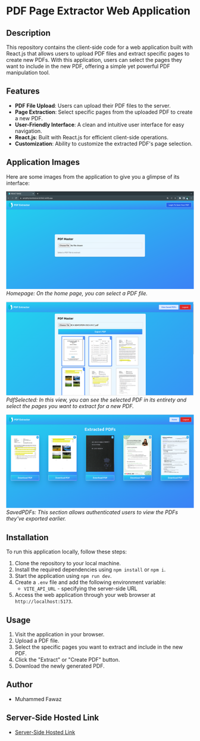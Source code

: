 # PDF Page Extractor Web Application

## Description

This repository contains the client-side code for a web application built with React.js that allows users to upload PDF files and extract specific pages to create new PDFs. With this application, users can select the pages they want to include in the new PDF, offering a simple yet powerful PDF manipulation tool.

## Features

- **PDF File Upload**: Users can upload their PDF files to the server.
- **Page Extraction**: Select specific pages from the uploaded PDF to create a new PDF.
- **User-Friendly Interface**: A clean and intuitive user interface for easy navigation.
- **React.js**: Built with React.js for efficient client-side operations.
- **Customization**: Ability to customize the extracted PDF's page selection.

## Application Images

Here are some images from the application to give you a glimpse of its interface:

![Homepage](public/AppImages/Homepage.png)
_Homepage: On the home page, you can select a PDF file._

![PdfSelected](public/AppImages/PdfSelected.png)
_PdfSelected: In this view, you can see the selected PDF in its entirety and select the pages you want to extract for a new PDF._

![SavedPDFs](public/AppImages/SavedPDFs.png)
_SavedPDFs: This section allows authenticated users to view the PDFs they've exported earlier._


## Installation

To run this application locally, follow these steps:

1. Clone the repository to your local machine.
2. Install the required dependencies using `npm install` or `npm i`.
3. Start the application using `npm run dev`.
4. Create a `.env` file and add the following environment variable:
   - `VITE_API_URL` - specifying the server-side URL
5. Access the web application through your web browser at `http://localhost:5173`.

## Usage

1. Visit the application in your browser.
2. Upload a PDF file.
3. Select the specific pages you want to extract and include in the new PDF.
4. Click the "Extract" or "Create PDF" button.
5. Download the newly generated PDF.

## Author

- Muhammed Fawaz

## Server-Side Hosted Link

- [Server-Side Hosted Link](https://pdf-extractor-server.onrender.com)

